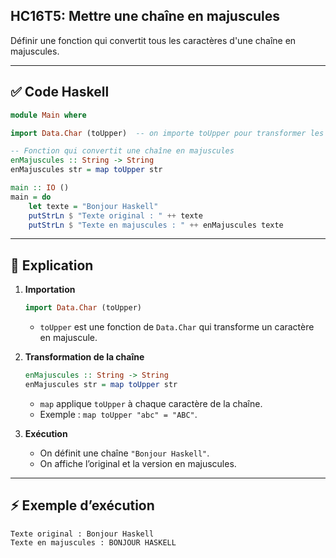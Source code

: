 ## HC16T5: Mettre une chaîne en majuscules

Définir une fonction qui convertit tous les caractères d'une chaîne en majuscules.

---

## ✅ Code Haskell

```haskell
module Main where

import Data.Char (toUpper)  -- on importe toUpper pour transformer les caractères

-- Fonction qui convertit une chaîne en majuscules
enMajuscules :: String -> String
enMajuscules str = map toUpper str

main :: IO ()
main = do
    let texte = "Bonjour Haskell"
    putStrLn $ "Texte original : " ++ texte
    putStrLn $ "Texte en majuscules : " ++ enMajuscules texte
```

---

## 📝 Explication

1. **Importation**

   ```haskell
   import Data.Char (toUpper)
   ```

   * `toUpper` est une fonction de `Data.Char` qui transforme un caractère en majuscule.

2. **Transformation de la chaîne**

   ```haskell
   enMajuscules :: String -> String
   enMajuscules str = map toUpper str
   ```

   * `map` applique `toUpper` à chaque caractère de la chaîne.
   * Exemple : `map toUpper "abc" = "ABC"`.

3. **Exécution**

   * On définit une chaîne `"Bonjour Haskell"`.
   * On affiche l’original et la version en majuscules.

---

## ⚡ Exemple d’exécution

```
Texte original : Bonjour Haskell
Texte en majuscules : BONJOUR HASKELL
```
